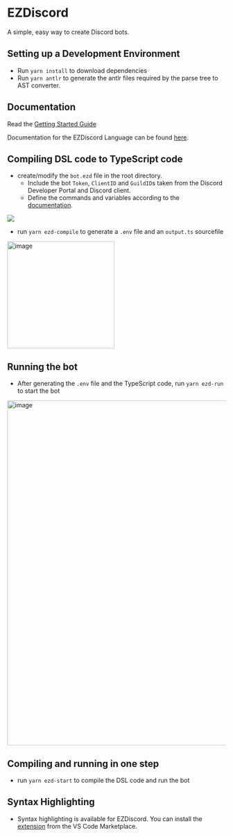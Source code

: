 # EZDiscord

A simple, easy way to create Discord bots.

## Setting up a Development Environment

- Run `yarn install` to download dependencies
- Run `yarn antlr` to generate the antlr files required by the parse tree to AST converter.

## Documentation

Read the [Getting Started Guide](https://github.students.cs.ubc.ca/CPSC410-2022W-T1/Project1Group2/wiki/Getting-Started)

Documentation for the EZDiscord Language can be found [here](https://github.students.cs.ubc.ca/CPSC410-2022W-T1/Project1Group2/wiki/Language-Documentation).

## Compiling DSL code to TypeScript code

- create/modify the `bot.ezd` file in the root directory. 
  - Include the bot `Token`, `ClientID` and `GuildID`s taken from the Discord Developer Portal and Discord client.
  - Define the commands and variables according to the [documentation](https://github.students.cs.ubc.ca/CPSC410-2022W-T1/Project1Group2/wiki/Language-Documentation).

![](https://media.github.students.cs.ubc.ca/user/10171/files/58805e5c-486e-45d3-8dc0-241148cedb39)

- run `yarn ezd-compile` to generate a `.env` file and an `output.ts` sourcefile
<img width="247" alt="image" src="https://media.github.students.cs.ubc.ca/user/808/files/0efbcdf7-9497-472b-9eb0-4f6c5efd6f8b">

## Running the bot

- After generating the `.env` file and the TypeScript code, run `yarn ezd-run` to start the bot

<img width="795" alt="image" src="https://media.github.students.cs.ubc.ca/user/808/files/31a430ae-652e-49c5-907f-3923db7d5197">

## Compiling and running in one step

- run `yarn ezd-start` to compile the DSL code and run the bot

## Syntax Highlighting

- Syntax highlighting is available for EZDiscord. You can install the [extension](https://marketplace.visualstudio.com/items?itemName=AsadDhorajiwala.ezdiscord-syntax-highlighter) from the VS Code Marketplace.

